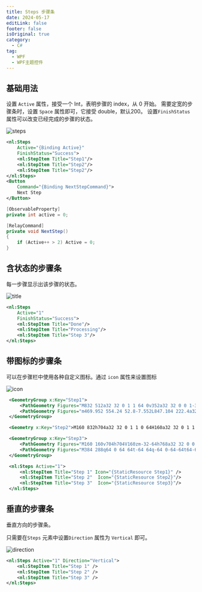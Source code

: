 ```yaml
---
title: Steps 步骤条
date: 2024-05-17
editLink: false
footer: false
isOriginal: true
category:
  - C#
tag:
  - WPF
  - WPF主题控件
---
```


## 基础用法

设置 `Active` 属性，接受一个 Int，表明步骤的 index，从 0 开始。 需要定宽的步骤条时，设置 `Space` 属性即可，它接受 double，默认200。 设置`FinishStatus` 属性可以改变已经完成的步骤的状态。

![steps](https://image.ilyl.life:8443/wpf-theme/steps/steps.gif)

```xml
<nl:Steps
    Active="{Binding Active}"
    FinishStatus="Success">
    <nl:StepItem Title="Step1"/>
    <nl:StepItem Title="Step2"/>
    <nl:StepItem Title="Step2"/>
</nl:Steps>
<Button
    Command="{Binding NextStepCommand}">
    Next Step
</Button>
```

```cs
[ObservableProperty]
private int active = 0;

[RelayCommand]
private void NextStep()
{
    if (Active++ > 2) Active = 0;
}
```

## 含状态的步骤条

每一步骤显示出该步骤的状态。

![title](https://image.ilyl.life:8443/wpf-theme/steps/steps-title.png)

```xml
<nl:Steps
    Active="1"
    FinishStatus="Success">
    <nl:StepItem Title="Done"/>
    <nl:StepItem Title="Processing"/>
    <nl:StepItem Title="Step 3"/>
</nl:Steps>
```

## 带图标的步骤条

可以在步骤栏中使用各种自定义图标。通过 `icon` 属性来设置图标

![icon](https://image.ilyl.life:8443/wpf-theme/steps/steps-icon.png)

```xml
 <GeometryGroup x:Key="Step1">
     <PathGeometry Figures="M832 512a32 32 0 1 1 64 0v352a32 32 0 0 1-32 32H160a32 32 0 0 1-32-32V160a32 32 0 0 1 32-32h352a32 32 0 0 1 0 64H192v640h640z" />
     <PathGeometry Figures="m469.952 554.24 52.8-7.552L847.104 222.4a32 32 0 1 0-45.248-45.248L477.44 501.44l-7.552 52.8zm422.4-422.4a96 96 0 0 1 0 135.808l-331.84 331.84a32 32 0 0 1-18.112 9.088L436.8 623.68a32 32 0 0 1-36.224-36.224l15.104-105.6a32 32 0 0 1 9.024-18.112l331.904-331.84a96 96 0 0 1 135.744 0z" />
 </GeometryGroup>

 <Geometry x:Key="Step2">M160 832h704a32 32 0 1 1 0 64H160a32 32 0 1 1 0-64m384-578.304V704h-64V247.296L237.248 490.048 192 444.8 508.8 128l316.8 316.8-45.312 45.248z</Geometry>

 <GeometryGroup x:Key="Step3">
     <PathGeometry Figures="M160 160v704h704V160zm-32-64h768a32 32 0 0 1 32 32v768a32 32 0 0 1-32 32H128a32 32 0 0 1-32-32V128a32 32 0 0 1 32-32" />
     <PathGeometry Figures="M384 288q64 0 64 64t-64 64q-64 0-64-64t64-64M185.408 876.992l-50.816-38.912L350.72 556.032a96 96 0 0 1 134.592-17.856l1.856 1.472 122.88 99.136a32 32 0 0 0 44.992-4.864l216-269.888 49.92 39.936-215.808 269.824-.256.32a96 96 0 0 1-135.04 14.464l-122.88-99.072-.64-.512a32 32 0 0 0-44.8 5.952z" />
 </GeometryGroup>

 <nl:Steps Active="1">
     <nl:StepItem Title="Step 1" Icon="{StaticResource Step1}" />
     <nl:StepItem Title="Step 2"  Icon="{StaticResource Step2}"/>
     <nl:StepItem Title="Step 3"  Icon="{StaticResource Step3}"/>
 </nl:Steps>
```

## 垂直的步骤条

垂直方向的步骤条。

只需要在`Steps` 元素中设置`Direction` 属性为 `Vertical` 即可。

![direction](https://image.ilyl.life:8443/wpf-theme/steps/steps-direction.png)

```xml
<nl:Steps Active="1" Direction="Vertical">
    <nl:StepItem Title="Step 1" />
    <nl:StepItem Title="Step 2" />
    <nl:StepItem Title="Step 3" />
</nl:Steps>
```